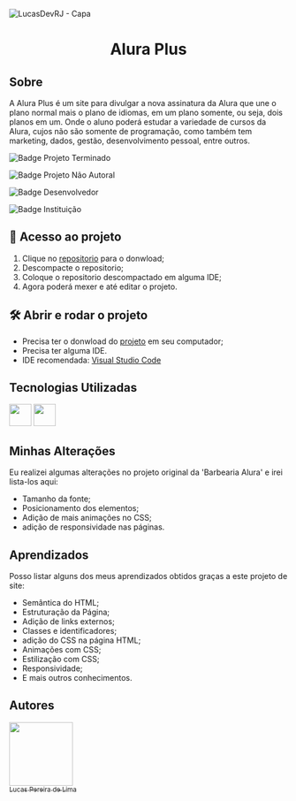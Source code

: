 ![LucasDevRJ - Capa](https://user-images.githubusercontent.com/95040236/147415952-3be56c26-f85d-4489-bb6b-e32128ac7ce3.png)

<h1 align="center">Alura Plus</h1>

## Sobre

A Alura Plus é um site para divulgar a nova assinatura da Alura que une o plano normal mais o plano de idiomas, em um plano somente, ou seja, dois planos em um. Onde o aluno poderá estudar a variedade de cursos da Alura, cujos não são somente de programação, como também tem marketing, dados, gestão, desenvolvimento pessoal, entre outros.

![Badge Projeto Terminado](https://img.shields.io/badge/Status-Terminado-green)

![Badge Projeto Não Autoral](https://img.shields.io/badge/Autoral-N%C3%A3o-lightgrey)

![Badge Desenvolvedor](https://img.shields.io/badge/Desenvolvedor-LucasDevRJ-brightgreen)

![Badge Instituição](https://img.shields.io/badge/Instituição-Alura-brightgreen)

## 📁 Acesso ao projeto

1. Clique no <a href="https://github.com/LucasDevRJ/aluraPlus">repositorio</a> para o donwload;
2. Descompacte o repositorio;
3. Coloque o repositorio descompactado em alguma IDE;
4. Agora poderá mexer e até editar o projeto.

## 🛠️ Abrir e rodar o projeto

* Precisa ter o donwload do <a href="https://github.com/LucasDevRJ/aluraPlus">projeto</a> em seu computador;
* Precisa ter alguma IDE.
* IDE recomendada: <a href="https://code.visualstudio.com/">Visual Studio Code</a>

## Tecnologias Utilizadas
<img src="https://cdn.jsdelivr.net/gh/devicons/devicon/icons/html5/html5-original.svg" width="40" height="40"/> 
<img src="https://cdn.jsdelivr.net/gh/devicons/devicon/icons/css3/css3-original.svg" width="40" height="40" /> 

## Minhas Alterações
Eu realizei algumas alterações no projeto original da 'Barbearia Alura' e irei lista-los aqui:

* Tamanho da fonte;
* Posicionamento dos elementos;
* Adição de mais animações no CSS;
* adição de responsividade nas páginas.

## Aprendizados
Posso listar alguns dos meus aprendizados obtidos graças a este projeto de site:
* Semântica do HTML;
* Estruturação da Página;
* Adição de links externos;
* Classes e identificadores;
* adição do CSS na página HTML;
* Animações com CSS;
* Estilização com CSS;
* Responsividade;
* E mais outros conhecimentos.

## Autores

[<img src="https://avatars.githubusercontent.com/u/95040236?v=4" width=115><br><sub>Lucas Pereira de Lima</sub>](https://github.com/LucasDevRJ)
